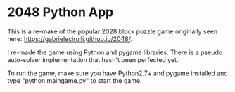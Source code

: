 # 2048 Python App
This is a re-make of the popular 2028 block puzzle game originally seen here: https://gabrielecirulli.github.io/2048/.

I re-made the game using Python and pygame libraries. There is a pseudo auto-solver implementation that hasn't been perfected yet. 

To run the game, make sure you have Python2.7+ and pygame installed and type "python maingame.py" to start the game.
